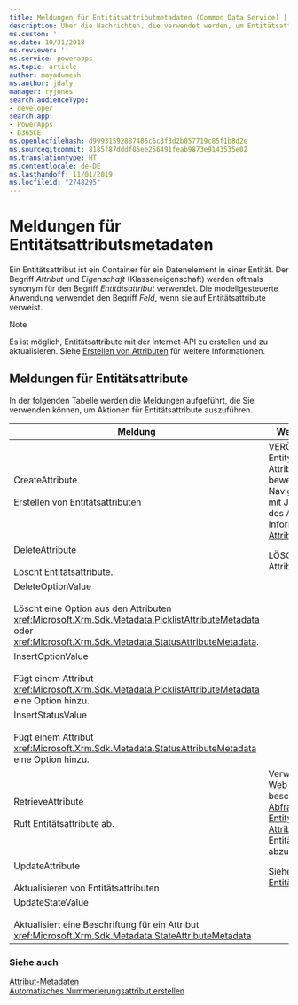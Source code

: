 ```yaml
---
title: Meldungen für Entitätsattributmetadaten (Common Data Service) | Microsoft-Dokumentation
description: Über die Nachrichten, die verwendet werden, um Entitätsattributmetadaten zu bearbeiten, auch als Eigenschaften oder Felder bekannt.
ms.custom: ''
ms.date: 10/31/2018
ms.reviewer: ''
ms.service: powerapps
ms.topic: article
author: mayadumesh
ms.author: jdaly
manager: ryjones
search.audienceType:
- developer
search.app:
- PowerApps
- D365CE
ms.openlocfilehash: d99931592887405c6c3f3d2b057719c85f1b8d2e
ms.sourcegitcommit: 8185f87dddf05ee256491feab9873e9143535e02
ms.translationtype: HT
ms.contentlocale: de-DE
ms.lasthandoff: 11/01/2019
ms.locfileid: "2748295"
---
```

# <a name="entity-attribute-metadata-messages"></a>Meldungen für Entitätsattributsmetadaten

<!-- 
Was Mike Carter
https://docs.microsoft.com/dynamics365/customer-engagement/developer/entity-attribute-metadata-messages -->

Ein Entitätsattribut ist ein Container für ein Datenelement in einer Entität. Der Begriff *Attribut* und *Eigenschaft* (Klasseneigenschaft) werden oftmals synonym für den Begriff *Entitätsattribut* verwendet. Die modellgesteuerte Anwendung verwendet den Begriff *Feld*, wenn sie auf Entitätsattribute verweist.  

> [!NOTE]
> Es ist möglich, Entitätsattribute mit der Internet-API zu erstellen und zu aktualisieren. Siehe [Erstellen von Attributen](webapi/create-update-entity-definitions-using-web-api.md#create-attributes) für weitere Informationen.

## <a name="entity-attribute-messages"></a>Meldungen für Entitätsattribute  
 In der folgenden Tabelle werden die Meldungen aufgeführt, die Sie verwenden können, um Aktionen für Entitätsattribute auszuführen.  
  
|Meldung|Web-API-Vorgang|SDK-Assembly|   
|-------------|-----------------|-----------------|  
|CreateAttribute</br></br>Erstellen von Entitätsattributen|VERÖFFENTLICHEN zu EntityMetadata-Attributsammlung-bewertete Navigationseigenschaft mit JSON-Definition des Attributs. Weitere Informationen: [Attribute erstellen](webapi/create-update-entity-definitions-using-web-api.md#create-attributes)|<xref:Microsoft.Xrm.Sdk.Messages.CreateAttributeRequest>| 
|DeleteAttribute</br></br>Löscht Entitätsattribute.|LÖSCHEN zur URL des Attributs|<xref:Microsoft.Xrm.Sdk.Messages.DeleteAttributeRequest>|  
|DeleteOptionValue</br></br>Löscht eine Option aus den Attributen <xref:Microsoft.Xrm.Sdk.Metadata.PicklistAttributeMetadata> oder <xref:Microsoft.Xrm.Sdk.Metadata.StatusAttributeMetadata>.|<xref href="Microsoft.Dynamics.CRM.DeleteOptionValue?text=DeleteOptionValue Action" />|<xref:Microsoft.Xrm.Sdk.Messages.DeleteOptionValueRequest>|  
|InsertOptionValue</br></br>Fügt einem Attribut <xref:Microsoft.Xrm.Sdk.Metadata.PicklistAttributeMetadata> eine Option hinzu.|<xref href="Microsoft.Dynamics.CRM.InsertOptionValue?text=InsertOptionValue Action" />|<xref:Microsoft.Xrm.Sdk.Messages.InsertOptionValueRequest>|Fügt einem Attribut <xref:Microsoft.Xrm.Sdk.Metadata.PicklistAttributeMetadata> eine Option hinzu.|  
|InsertStatusValue</br></br>Fügt einem Attribut <xref:Microsoft.Xrm.Sdk.Metadata.StatusAttributeMetadata> eine Option hinzu.|<xref href="Microsoft.Dynamics.CRM.InsertStatusValue?text=InsertStatusValue Action" />|<xref:Microsoft.Xrm.Sdk.Messages.InsertStatusValueRequest>|  |Ändert die Reihenfolge der Optionen, die in einem Attribut <xref:Microsoft.Xrm.Sdk.Metadata.PicklistAttributeMetadata> aufgeführt sind.|<xref href="Microsoft.Dynamics.CRM.OrderOption?text=OrderOption Action" />|<xref:Microsoft.Xrm.Sdk.Messages.OrderOptionRequest>|  
|RetrieveAttribute</br></br>Ruft Entitätsattribute ab.|Verwenden Sie die Web-API-Abfrage, die beschrieben wird in [Abfragen von EntityMetadata-Attributen](webapi/query-metadata-web-api.md#bkmk_queryAttributesexample), um Entitätsattribute abzurufen.|<xref:Microsoft.Xrm.Sdk.Messages.RetrieveAttributeRequest>|  
|UpdateAttribute</br></br>Aktualisieren von Entitätsattributen|Siehe [Aktualisieren von Entitäten](webapi/create-update-entity-definitions-using-web-api.md#update-entities)|<xref:Microsoft.Xrm.Sdk.Messages.UpdateAttributeRequest>|  
|UpdateStateValue</br></br>Aktualisiert eine Beschriftung für ein Attribut <xref:Microsoft.Xrm.Sdk.Metadata.StateAttributeMetadata> .|<xref href="Microsoft.Dynamics.CRM.UpdateStateValue?text=UpdateStateValue Action" />|<xref:Microsoft.Xrm.Sdk.Messages.UpdateStateValueRequest>|  

### <a name="see-also"></a>Siehe auch  

[Attribut-Metadaten](entity-attribute-metadata.md)<br />
[Automatisches Nummerierungsattribut erstellen](create-auto-number-attributes.md)<br />
<!-- TODO: [Work with Attributes](org-service/work-attribute-metadata.md)<br />
[Sample: Work with Attributes](org-service/sample-work-attribute-metadata.md) -->